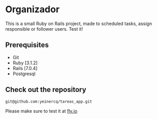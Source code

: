 # Organizador

This is a small Ruby on Rails project, made to scheduled tasks, assign responsible or follower users. Test it!

## Prerequisites

- Git
- Ruby [3.1.2]
- Rails [7.0.4]
- Postgresql

## Check out the repository

```bash
git@github.com:yeinercq/tareas_app.git
```

Please make sure to test it at [fly.io](https://spring-sun-2482.fly.dev/)
